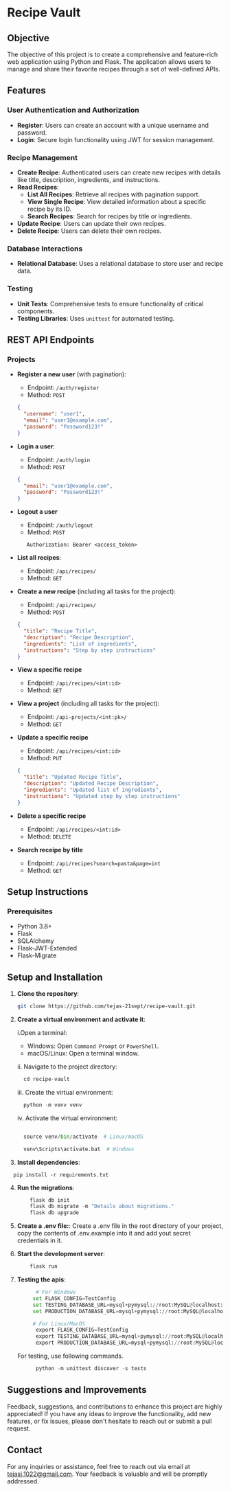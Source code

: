 # Recipe Vault

## Objective

The objective of this project is to create a comprehensive and feature-rich web application using Python and Flask. The application allows users to manage and share their favorite recipes through a set of well-defined APIs.

## Features

### User Authentication and Authorization

- **Register**: Users can create an account with a unique username and password.
- **Login**: Secure login functionality using JWT for session management.

### Recipe Management

- **Create Recipe**: Authenticated users can create new recipes with details like title, description, ingredients, and instructions.
- **Read Recipes**:
  - **List All Recipes**: Retrieve all recipes with pagination support.
  - **View Single Recipe**: View detailed information about a specific recipe by its ID.
  - **Search Recipes**: Search for recipes by title or ingredients.
- **Update Recipe**: Users can update their own recipes.
- **Delete Recipe**: Users can delete their own recipes.

### Database Interactions

- **Relational Database**: Uses a relational database to store user and recipe data.

### Testing

- **Unit Tests**: Comprehensive tests to ensure functionality of critical components.
- **Testing Libraries**: Uses `unittest` for automated testing.

## REST API Endpoints

### Projects

- **Register a new user** (with pagination):

  - Endpoint: `/auth/register`
  - Method: `POST`

  ```json
  {
    "username": "user1",
    "email": "user1@example.com",
    "password": "Password123!"
  }
  ```

- **Login a user**:

  - Endpoint: `/auth/login`
  - Method: `POST`

  ```json
  {
    "email": "user1@example.com",
    "password": "Password123!"
  }
  ```

- **Logout a user**

  - Endpoint: `/auth/logout`
  - Method: `POST`

  ```heasers
     Authorization: Bearer <access_token>
  ```

- **List all recipes**:

  - Endpoint: `/api/recipes/`
  - Method: `GET`

- **Create a new recipe** (including all tasks for the project):

  - Endpoint: `/api/recipes/`
  - Method: `POST`

  ```json
  {
    "title": "Recipe Title",
    "description": "Recipe Description",
    "ingredients": "List of ingredients",
    "instructions": "Step by step instructions"
  }
  ```

- **View a specific recipe**

  - Endpoint: `/api/recipes/<int:id>`
  - Method: `GET`

- **View a project** (including all tasks for the project):

  - Endpoint: `/api-projects/<int:pk>/`
  - Method: `GET`

- **Update a specific recipe**

  - Endpoint: `/api/recipes/<int:id>`
  - Method: `PUT`

  ```json
  {
    "title": "Updated Recipe Title",
    "description": "Updated Recipe Description",
    "ingredients": "Updated list of ingredients",
    "instructions": "Updated step by step instructions"
  }
  ```

- **Delete a specific recipe**

  - Endpoint: `/api/recipes/<int:id>`
  - Method: `DELETE`

- **Search receipe by title**

  - Endpoint: `/api/recipes?search=pasta&page=int`
  - Method: `GET`

## Setup Instructions

### Prerequisites

- Python 3.8+
- Flask
- SQLAlchemy
- Flask-JWT-Extended
- Flask-Migrate

## Setup and Installation

1. **Clone the repository**:

   ```sh
   git clone https://github.com/tejas-21sept/recipe-vault.git

   ```

2. **Create a virtual environment and activate it**:

   i.Open a terminal:

   - Windows: Open `Command Prompt` or `PowerShell`.
   - macOS/Linux: Open a terminal window.

   ii. Navigate to the project directory:

   ```python
     cd recipe-vault

   ```

   iii. Create the virtual environment:

   ```python
     python -m venv venv

   ```

   iv. Activate the virtual environment:

   ```python

     source venv/bin/activate  # Linux/macOS

     venv\Scripts\activate.bat  # Windows

   ```

3. **Install dependencies**:

```pip
  pip install -r requirements.txt
```

4. **Run the migrations**:

   ```python
       flask db init
       flask db migrate -m "Details about migrations."
       flask db upgrade

   ```

5. **Create a .env file:**:
   Create a .env file in the root directory of your project, copy the contents of .env.example into it and add yout secret credentials in it.

6. **Start the development server**:

   ```python
       flask run
   ```

7. **Testing the apis**:

   ```python
         # For Windows
        set FLASK_CONFIG=TestConfig
        set TESTING_DATABASE_URL=mysql+pymysql://root:MySQL@localhost:3306/receipe_book
        set PRODUCTION_DATABASE_URL=mysql+pymysql://root:MySQL@localhost:3306/receipe_book_testing_db

        # For Linux/MacOS
         export FLASK_CONFIG=TestConfig
         export TESTING_DATABASE_URL=mysql+pymysql://root:MySQL@localhost:3306/receipe_book
         export PRODUCTION_DATABASE_URL=mysql+pymysql://root:MySQL@localhost:3306/receipe_book_testing_db
   ```

   For testing, use following commands.

   ```python
         python -m unittest discover -s tests
   ```

## Suggestions and Improvements

Feedback, suggestions, and contributions to enhance this project are highly appreciated! If you have any ideas to improve the functionality, add new features, or fix issues, please don't hesitate to reach out or submit a pull request.

## Contact

For any inquiries or assistance, feel free to reach out via email at [tejasj.1022@gmail.com](mailto:tejasj.1022@gmail.com). Your feedback is valuable and will be promptly addressed.
